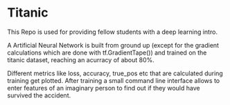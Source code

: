# Titanic
This Repo is used for providing fellow students with a deep learning intro.

A Artificial Neural Network is built from ground up (except for the gradient calculations which are done with tf.GradientTape()) and trained on the titanic dataset, reaching an acurracy of about 80%.

Different metrics like loss, accuracy, true_pos etc that are calculated during training get plotted.
After training a small command line interface allows to enter features of an imaginary person to find out if they would have survived the accident.
